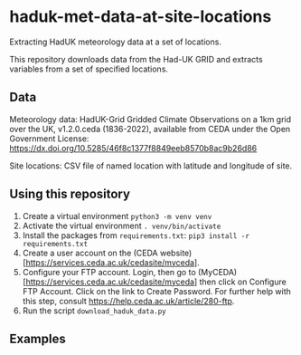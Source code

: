 # haduk-met-data-at-site-locations
Extracting HadUK meteorology data at a set of locations. 

This repository downloads data from the Had-UK GRID and extracts variables from a set of specified locations.

## Data

Meteorology data: HadUK-Grid Gridded Climate Observations on a 1km grid over the UK, v1.2.0.ceda (1836-2022), available from CEDA under the Open Government License: https://dx.doi.org/10.5285/46f8c1377f8849eeb8570b8ac9b26d86

Site locations: CSV file of named location with latitude and longitude of site.

## Using this repository

1. Create a virtual environment `python3 -m venv venv` 
2. Activate the virtual environment `. venv/bin/activate`
3. Install the packages from `requirements.txt`: `pip3 install -r requirements.txt`
4. Create a user account on the (CEDA website)[https://services.ceda.ac.uk/cedasite/myceda].
5. Configure your FTP account. Login, then go to (MyCEDA)[https://services.ceda.ac.uk/cedasite/myceda]  then click on Configure FTP Account. Click on the link to Create Password. For further help with this step, consult https://help.ceda.ac.uk/article/280-ftp.
6. Run the script `download_haduk_data.py`

## Examples
 